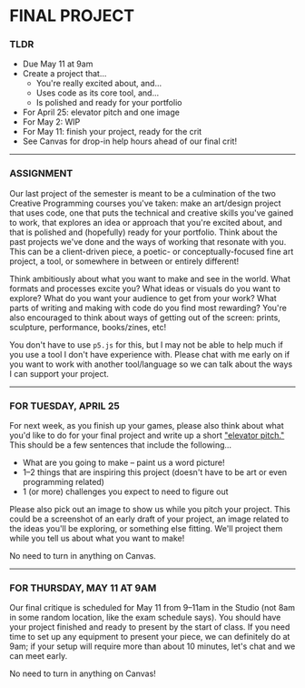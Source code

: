 # FINAL PROJECT

### TLDR  
* Due May 11 at 9am  
* Create a project that...  
  * You're really excited about, and...  
  * Uses code as its core tool, and...  
  * Is polished and ready for your portfolio  
* For April 25: elevator pitch and one image  
* For May 2: WIP  
* For May 11: finish your project, ready for the crit  
* See Canvas for drop-in help hours ahead of our final crit!  

***

### ASSIGNMENT   
Our last project of the semester is meant to be a culmination of the two Creative Programming courses you've taken: make an art/design project that uses code, one that puts the technical and creative skills you've gained to work, that explores an idea or approach that you're excited about, and that is polished and (hopefully) ready for your portfolio. Think about the past projects we've done and the ways of working that resonate with you. This can be a client-driven piece, a poetic- or conceptually-focused fine art project, a tool, or somewhere in between or entirely different!

Think ambitiously about what you want to make and see in the world. What formats and processes excite you? What ideas or visuals do you want to explore? What do you want your audience to get from your work? What parts of writing and making with code do you find most rewarding? You're also encouraged to think about ways of getting out of the screen: prints, sculpture, performance, books/zines, etc!

You don't have to use `p5.js` for this, but I may not be able to help much if you use a tool I don't have experience with. Please chat with me early on if you want to work with another tool/language so we can talk about the ways I can support your project.

***

### FOR TUESDAY, APRIL 25  
For next week, as you finish up your games, please also think about what you'd like to do for your final project and write up a short ["elevator pitch."](https://en.wikipedia.org/wiki/Elevator_pitch) This should be a few sentences that include the following...

* What are you going to make – paint us a word picture!  
* 1–2 things that are inspiring this project (doesn't have to be art or even programming related)  
* 1 (or more) challenges you expect to need to figure out  

Please also pick out an image to show us while you pitch your project. This could be a screenshot of an early draft of your project, an image related to the ideas you'll be exploring, or something else fitting. We'll project them while you tell us about what you want to make!

No need to turn in anything on Canvas.

***

### FOR THURSDAY, MAY 11 AT 9AM  
Our final critique is scheduled for May 11 from 9–11am in the Studio (not 8am in some random location, like the exam schedule says). You should have your project finished and ready to present by the start of class. If you need time to set up any equipment to present your piece, we can definitely do at 9am; if your setup will require more than about 10 minutes, let's chat and we can meet early.

No need to turn in anything on Canvas!



